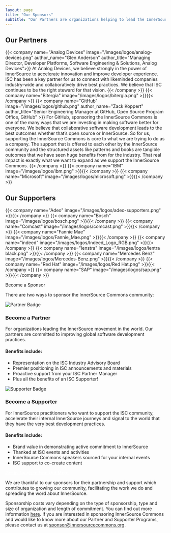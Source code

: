 ```yaml
---
layout: page
title: "Our Sponsors"
subtitle: "Our Partners are organizations helping to lead the InnerSource movement in the world. Our Supporters have not just adopted InnerSource internally, they care about enabling the worldwide community of practitioners. Whereas the InnerSource Commons would not exist without our fabulous community participants, our generous sponsors provide the means by which we can scale our activities and impact. Without their help, we would not be able to do the work we do. </p>Thank you!"
---
```



  <div class="container text-center" >
    <h2 class="display-3"> Our Partners </h2>
  </div>

  <div class="container">
    <div class="row justify-content-center">
      {{< company name="Analog Devices" image="/images/logos/analog-devices.png" author_name="Glen Anderson" author_title="Managing Director, Developer Platforms, Software Engineering & Solutions, Analog Devices">}}
      At Analog Devices, we believe strongly in the power of InnerSource to accelerate innovation and improve developer experience. ISC has been a key partner for us to connect with likeminded companies industry-wide and collaboratively drive best practices. We believe that ISC continues to be the right steward for that vision. 
      {{< /company >}}
      {{< company name="Bitergia" image="/images/logos/bitergia.png" >}}{{< /company >}}
      {{< company name="GitHub" image="/images/logos/github.png" author_name="Zack Koppert" author_title="Senior Engineering Manager at GitHub, Open Source Program Office, GitHub" >}}
      For GitHub, sponsoring the InnerSource Commons is one of the many ways that we are investing in making software better for everyone. We believe that collaborative software development leads to the best outcomes whether that’s open source or InnerSource. So for us, supporting the InnerSource Commons is core to what we are trying to do as a company. The support that is offered to each other by the InnerSource community and the structured assets like patterns and books are tangible outcomes that we have seen huge benefits from for the industry. That real impact is exactly what we want to expand as we support the InnerSource Commons.
      {{< /company >}}
      {{< company name="IBM" image="/images/logos/ibm.png" >}}{{< /company >}}
      {{< company name="Microsoft" image="/images/logos/microsoft.png" >}}{{< /company >}}
    </div>
  </div>

  <div class="container text-center" >
    <h2 class="display-3"> Our Supporters </h2>
  </div>
  
  <div class="container">
    <div class="row justify-content-center">
      {{< company name="Adeo" image="/images/logos/adeo-supporters.png" >}}{{< /company >}}
      {{< company name="Bosch" image="/images/logos/bosch.png" >}}{{< /company >}}
      {{< company name="Comcast" image="/images/logos/comcast.png" >}}{{< /company >}}
      {{< company name="Fannie Mae" image="/images/logos/Fannie_Mae.png" >}}{{< /company >}}
      {{< company name="indeed" image="/images/logos/Indeed_Logo_RGB.png" >}}{{< /company >}}
      {{< company name="lenstra" image="/images/logos/lentra black.png" >}}{{< /company >}}
      {{< company name="Mercedes Benz" image="/images/logos/Mercedes-Benz.png" >}}{{< /company >}}
      {{< company name="Red Hat" image="/images/logos/Red Hat.png" >}}{{< /company >}}
      {{< company name="SAP" image="/images/logos/sap.png" >}}{{< /company >}}
    </div>
  </div>
      
<section class="section bg-light">
  <div class="container">
    <div class="row justify-content-center">
      <div class="col-12 text-center mb-4">
        <p class="mt-3 h1">Become a Sponsor</p>
        <p>There are two ways to sponsor the InnerSource Commons community:</p>
      </div>
      <div class="col-md-6 col-sm-6 mb-4">
        <div class="feature-card text-left">
          <img src="/images/ISC_Partner_Logo_Wide.png" alt="Partner Badge">
          <h3 class="mb-2">Become a Partner</h3>
          <p>For organizations leading the InnerSource movement in the world. Our partners are committed to improving global software development practices.</p>
          <h4>Benefits include:</h4>
          <ul>
              <li>Representation on the ISC Industry Advisory Board </li>
              <li>Premier positioning in ISC announcements and materials</li>
              <li>Proactive support from your ISC Partner Manager </li>
              <li>Plus all the benefits of an ISC Supporter!</li>
          </ul>
        </div>
      </div>
      <div class="col-md-6 col-sm-6 mb-4">
        <div class="feature-card text-left">
          <img src="/images/ISC_Supporter_Logo_Wide.png" alt="Supporter Badge">
          <h3 class="mb-2">Become a Supporter</h3>
          <p>For InnerSource practitioners who want to support the ISC community, accelerate their internal InnerSource journeys and signal to the world that they have the very best development practices.</p>
          <h4>Benefits include:</h4>
          <ul>
              <li>Brand value in demonstrating active commitment to InnerSource</li>
              <li>Thanked at ISC events and activities</li>
              <li>InnerSource Commons speakers sourced for your internal events </li>
              <li>ISC support to co-create content</li>
          </ul>
        </div>
      </div>
    </div>
    <div class="row d-flex justify-content-center">
        <a href="mailto:sponsor@innersourcecommons.org" class="btn btn-primary btn-sm" style="color: white;">Get in Touch to Find Out More</a>
    </div>
  </div>
</section>
      
We are thankful to our sponsors for their partnership and support which contributes to growing our community, facilitating the work we do and spreading the word about InnerSource.

Sponsorship costs vary depending on the type of sponsorship, type and size of organization and length of commitment. You can find out more information [here](https://docs.google.com/presentation/d/1jmlImPQZLXL6qC9MnbJ0QgcgoyPKos8Z/edit#slide=id.p1). If you are interested in sponsoring InnerSource Commons and would like to know more about our Partner and Supporter Programs, please contact us at sponsor@innersourcecommons.org. 

